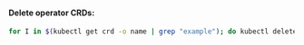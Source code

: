 #### Delete operator CRDs:
```bash
for I in $(kubectl get crd -o name | grep "example"); do kubectl delete crd $(basename "$I"); done
```
